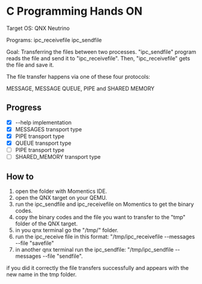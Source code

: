 # C Programming Hands ON

Target OS: QNX Neutrino

Programs: ipc_receivefile ipc_sendfile 

Goal: Transferring  the files between two processes. "ipc_sendfile" program reads the file and send it to "ipc_receivefile". Then, "ipc_receivefile" gets the file and save it.

The file transfer happens via one of these four protocols:

MESSAGE, MESSAGE QUEUE, PIPE and SHARED MEMORY

## Progress

- [x] --help implementation
- [x] MESSAGES transport type
- [x] PIPE transport type
- [x] QUEUE transport type
- [ ] PIPE transport type
- [ ] SHARED_MEMORY transport type

## How to

1. open the folder with Momentics IDE.
2. open the QNX target on your QEMU.
3. run the ipc_sendfile and ipc_receivefile on Momentics to get the binary codes.
4. copy the binary codes and the file you want to transfer to the "tmp" folder of the QNX target.
5. in you qnx terminal go the "/tmp/" folder.
6. run the ipc_receive file in this format:
"/tmp/ipc_receivefile --messages --file "savefile"
7. in another qnx terminal run the ipc_sendfile:
"/tmp/ipc_sendfile --messages --file "sendfile".

if you did it correctly the file transfers successfully and appears with the new name in the tmp folder.



